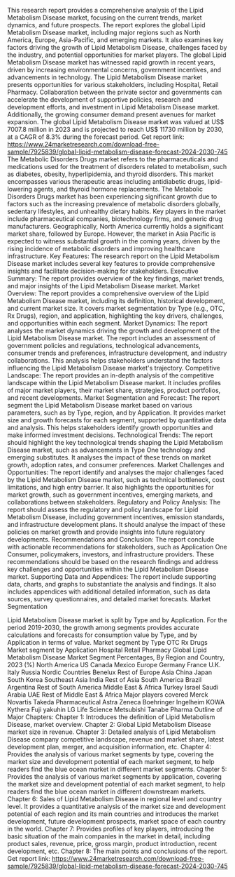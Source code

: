 This research report provides a comprehensive analysis of the Lipid Metabolism Disease market, focusing on the current trends, market dynamics, and future prospects. The report explores the global Lipid Metabolism Disease market, including major regions such as North America, Europe, Asia-Pacific, and emerging markets. It also examines key factors driving the growth of Lipid Metabolism Disease, challenges faced by the industry, and potential opportunities for market players.
The global Lipid Metabolism Disease market has witnessed rapid growth in recent years, driven by increasing environmental concerns, government incentives, and advancements in technology. The Lipid Metabolism Disease market presents opportunities for various stakeholders, including Hospital, Retail Pharmacy. Collaboration between the private sector and governments can accelerate the development of supportive policies, research and development efforts, and investment in Lipid Metabolism Disease market. Additionally, the growing consumer demand present avenues for market expansion.
The global Lipid Metabolism Disease market was valued at US$ 7007.8 million in 2023 and is projected to reach US$ 11730 million by 2030, at a CAGR of 8.3% during the forecast period.
Get report link: https://www.24marketresearch.com/download-free-sample/7925839/global-lipid-metabolism-disease-forecast-2024-2030-745 
The Metabolic Disorders Drugs market refers to the pharmaceuticals and medications used for the treatment of disorders related to metabolism, such as diabetes, obesity, hyperlipidemia, and thyroid disorders. This market encompasses various therapeutic areas including antidiabetic drugs, lipid-lowering agents, and thyroid hormone replacements. The Metabolic Disorders Drugs market has been experiencing significant growth due to factors such as the increasing prevalence of metabolic disorders globally, sedentary lifestyles, and unhealthy dietary habits. Key players in the market include pharmaceutical companies, biotechnology firms, and generic drug manufacturers. Geographically, North America currently holds a significant market share, followed by Europe. However, the market in Asia Pacific is expected to witness substantial growth in the coming years, driven by the rising incidence of metabolic disorders and improving healthcare infrastructure.
Key Features:
The research report on the Lipid Metabolism Disease market includes several key features to provide comprehensive insights and facilitate decision-making for stakeholders.
Executive Summary: The report provides overview of the key findings, market trends, and major insights of the Lipid Metabolism Disease market.
Market Overview: The report provides a comprehensive overview of the Lipid Metabolism Disease market, including its definition, historical development, and current market size. It covers market segmentation by Type (e.g., OTC, Rx Drugs), region, and application, highlighting the key drivers, challenges, and opportunities within each segment.
Market Dynamics: The report analyses the market dynamics driving the growth and development of the Lipid Metabolism Disease market. The report includes an assessment of government policies and regulations, technological advancements, consumer trends and preferences, infrastructure development, and industry collaborations. This analysis helps stakeholders understand the factors influencing the Lipid Metabolism Disease market's trajectory.
Competitive Landscape: The report provides an in-depth analysis of the competitive landscape within the Lipid Metabolism Disease market. It includes profiles of major market players, their market share, strategies, product portfolios, and recent developments.
Market Segmentation and Forecast: The report segment the Lipid Metabolism Disease market based on various parameters, such as by Type, region, and by Application. It provides market size and growth forecasts for each segment, supported by quantitative data and analysis. This helps stakeholders identify growth opportunities and make informed investment decisions.
Technological Trends: The report should highlight the key technological trends shaping the Lipid Metabolism Disease market, such as advancements in Type One technology and emerging substitutes. It analyses the impact of these trends on market growth, adoption rates, and consumer preferences.
Market Challenges and Opportunities: The report identify and analyses the major challenges faced by the Lipid Metabolism Disease market, such as technical bottleneck, cost limitations, and high entry barrier. It also highlights the opportunities for market growth, such as government incentives, emerging markets, and collaborations between stakeholders.
Regulatory and Policy Analysis: The report should assess the regulatory and policy landscape for Lipid Metabolism Disease, including government incentives, emission standards, and infrastructure development plans. It should analyse the impact of these policies on market growth and provide insights into future regulatory developments.
Recommendations and Conclusion: The report conclude with actionable recommendations for stakeholders, such as Application One Consumer, policymakers, investors, and infrastructure providers. These recommendations should be based on the research findings and address key challenges and opportunities within the Lipid Metabolism Disease market.
Supporting Data and Appendices: The report include supporting data, charts, and graphs to substantiate the analysis and findings. It also includes appendices with additional detailed information, such as data sources, survey questionnaires, and detailed market forecasts.
Market Segmentation

Lipid Metabolism Disease market is split by Type and by Application. For the period 2019-2030, the growth among segments provides accurate calculations and forecasts for consumption value by Type, and by Application in terms of value.
Market segment by Type
OTC
Rx Drugs
Market segment by Application
Hospital
Retail Pharmacy
Global Lipid Metabolism Disease Market Segment Percentages, By Region and Country, 2023 (%)
North America
US
Canada
Mexico
Europe
Germany
France
U.K.
Italy
Russia
Nordic Countries
Benelux
Rest of Europe
Asia
China
Japan
South Korea
Southeast Asia
India
Rest of Asia
South America
Brazil
Argentina
Rest of South America
Middle East & Africa
Turkey
Israel
Saudi Arabia
UAE
Rest of Middle East & Africa
Major players covered
Merck
Novartis
Takeda Pharmaceutical
Astra Zeneca
Boehringer Ingelheim
KOWA
Kythera
Fuji yakuhin
LG Life Science
Metsubishi Tanabe Pharma
Outline of Major Chapters:
Chapter 1: Introduces the definition of Lipid Metabolism Disease, market overview.
Chapter 2: Global Lipid Metabolism Disease market size in revenue.
Chapter 3: Detailed analysis of Lipid Metabolism Disease company competitive landscape, revenue and market share, latest development plan, merger, and acquisition information, etc.
Chapter 4: Provides the analysis of various market segments by type, covering the market size and development potential of each market segment, to help readers find the blue ocean market in different market segments.
Chapter 5: Provides the analysis of various market segments by application, covering the market size and development potential of each market segment, to help readers find the blue ocean market in different downstream markets.
Chapter 6: Sales of Lipid Metabolism Disease in regional level and country level. It provides a quantitative analysis of the market size and development potential of each region and its main countries and introduces the market development, future development prospects, market space of each country in the world.
Chapter 7: Provides profiles of key players, introducing the basic situation of the main companies in the market in detail, including product sales, revenue, price, gross margin, product introduction, recent development, etc.
Chapter 8: The main points and conclusions of the report.
Get report link: https://www.24marketresearch.com/download-free-sample/7925839/global-lipid-metabolism-disease-forecast-2024-2030-745 
